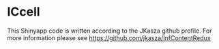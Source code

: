 # ICcell

This Shinyapp code is written according to the JKasza github profile.
For more information please see https://github.com/jkasza/InfContentRedux
